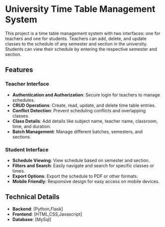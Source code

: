 # University Time Table Management System

This project is a time table management system with two interfaces: one for teachers and one for students. Teachers can add, delete, and update classes to the schedule of any semester and section in the university. Students can view their schedule by entering the respective semester and section.

## Features

### Teacher Interface
- **Authentication and Authorization**: Secure login for teachers to manage schedules.
- **CRUD Operations**: Create, read, update, and delete time table entries.
- **Conflict Detection**: Prevent scheduling conflicts and overlapping classes.
- **Class Details**: Add details like subject name, teacher name, classroom, time, and duration.
- **Batch Management**: Manage different batches, semesters, and sections.


### Student Interface
- **Schedule Viewing**: View schedule based on semester and section.
- **Filters and Search**: Easily navigate and search for specific classes or times.
- **Export Options**: Export the schedule to PDF or other formats.
- **Mobile Friendly**: Responsive design for easy access on mobile devices.

## Technical Details

- **Backend**: [Python,Flask]
- **Frontend**: [HTML,CSS,Javascript]
- **Database**: [MySql]


